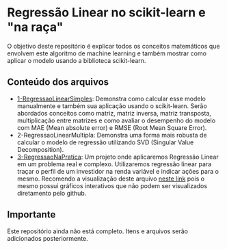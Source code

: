 # Regressão Linear no scikit-learn e "na raça"

O objetivo deste repositório é explicar todos os conceitos matemáticos que envolvem este algoritmo de machine learning e também mostrar como aplicar o modelo usando a biblioteca scikit-learn.

## Conteúdo dos arquivos

- [1-RegressaoLinearSimples](https://github.com/Roberto-Junior/RegressaoLinear/blob/main/1-RegressaoLinearSimples.ipynb): Demonstra como calcular esse modelo manualmente e também sua aplicação usando o scikit-learn. Serão abordados conceitos como matriz, matriz inversa, matriz transposta, multiplicação entre matrizes e como avaliar o desempenho do modelo com MAE (Mean absolute error) e RMSE (Root Mean Square Error).
- 2-RegressaoLinearMultipla: Demonstra uma forma mais robusta de calcular o modelo de regressão utilizando SVD (Singular Value Decomposition).
- [3-RegressaoNaPratica](https://github.com/Roberto-Junior/RegressaoLinear/blob/main/3-RegressaoNaPratica.ipynb): Um projeto onde aplicaremos Regressão Linear em um problema real e complexo. Utilizaremos regressão linear para traçar o perfil de um investidor na renda variável e indicar ações para o mesmo. Recomendo a visualização deste arquivo [neste link](https://jovian.ai/roberto-junior/3-regressaonapratica) pois o mesmo possui gráficos interativos que não podem ser visualizados diretamento pelo github.

## Importante

Este repositório ainda não está completo. Itens e arquivos serão adicionados posteriormente.

